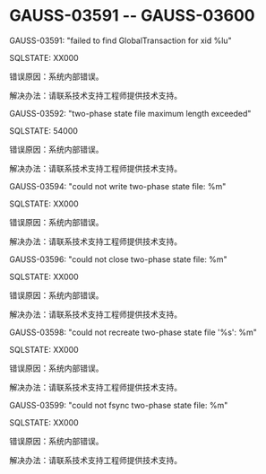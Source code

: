 # GAUSS-03591 -- GAUSS-03600<a name="ZH-CN_TOPIC_0302073196"></a>

GAUSS-03591: "failed to find GlobalTransaction for xid %lu"

SQLSTATE: XX000

错误原因：系统内部错误。

解决办法：请联系技术支持工程师提供技术支持。

GAUSS-03592: "two-phase state file maximum length exceeded"

SQLSTATE: 54000

错误原因：系统内部错误。

解决办法：请联系技术支持工程师提供技术支持。

GAUSS-03594: "could not write two-phase state file: %m"

SQLSTATE: XX000

错误原因：系统内部错误。

解决办法：请联系技术支持工程师提供技术支持。

GAUSS-03596: "could not close two-phase state file: %m"

SQLSTATE: XX000

错误原因：系统内部错误。

解决办法：请联系技术支持工程师提供技术支持。

GAUSS-03598: "could not recreate two-phase state file '%s': %m"

SQLSTATE: XX000

错误原因：系统内部错误。

解决办法：请联系技术支持工程师提供技术支持。

GAUSS-03599: "could not fsync two-phase state file: %m"

SQLSTATE: XX000

错误原因：系统内部错误。

解决办法：请联系技术支持工程师提供技术支持。

